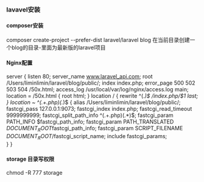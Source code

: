 ### lavavel安装
#### composer安装
composer create-project --prefer-dist laravel/laravel blog
在当前目录创建一个blog的目录-里面为最新版的laravel项目

#### Nginx配置
server {
    listen       80;
    server_name  www.laravel_api.com;
    root         /Users/liminlimin/laravel/blog/public/;
    index index.php;
    error_page 500 502 503 504 /50x.html;
    access_log  /usr/local/var/log/nginx/access.log  main;
    location = /50x.html {
        root html;
    }
    location / {
        rewrite ^(.*)$ /index.php/$1 last;        
    }
    location ~ ^(.+\.php)(.*)$ {
        alias /Users/liminlimin/laravel/blog/public/;
        fastcgi_pass 127.0.0.1:9073;
        fastcgi_index index.php;
        fastcgi_read_timeout 9999999999;
        fastcgi_split_path_info ^(.+\.php)(.*)$;
        fastcgi_param PATH_INFO $fastcgi_path_info;
        fastcgi_param PATH_TRANSLATED $DOCUMENT_ROOT$fastcgi_path_info;
        fastcgi_param SCRIPT_FILENAME $DOCUMENT_ROOT/$fastcgi_script_name;
        include fastcgi_params;   
    }
}

#### storage 目录写权限
chmod -R 777 storage
